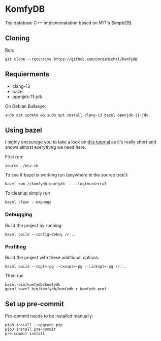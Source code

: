 # KomfyDB

Toy database C++ implemenatation based on MIT's SimpleDB.

## Cloning

Run:
```
git clone --recursive https://github.com/DorosMichal/KomfyDB
```

## Requierments

- clang-13
- bazel
- openjdk-11-jdk

On Debian Bullseye:

```
sudo apt update && sudo apt install clang-13 bazel openjdk-11-jdk
```

## Using bazel

I highly encourage you to take a look on 
[this tutorial](https://docs.bazel.build/versions/main/tutorial/cpp.html) as
it's really short and shows almost everything we need here.

First run:
```
source ./env.sh
```

To see if bazel is working run (anywhere in the source tree!):

```
bazel run //komfydb:komfydb -- --logtostderr=1
```

To cleanup simply run
```
bazel clean --expunge
```

### Debugging

Build the project by running:
```
bazel build --config=debug //...
```

### Profiling

Build the project with these additional options:
```
bazel build --copt=-pg --cxxopt=-pg --linkopt=-pg //...
```

Then run
```
bazel-bin/komfydb/komfydb
gprof bazel-bin/komfydb/komfydb > komfydb.prof
```

## Set up pre-commit

Pre-commit needs to be installed manually: 
```
pip3 install --upgrade pip
pip3 install pre-commit
pre-commit install
```
